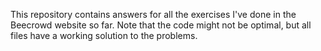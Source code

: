 This repository contains answers for all the exercises I've done in the Beecrowd website so far.
Note that the code might not be optimal, but all files have a working solution to the problems.
